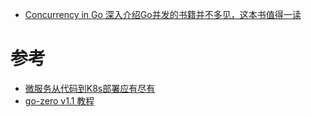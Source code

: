 * [Concurrency in Go 深入介绍Go并发的书籍并不多见，这本书值得一读](https://www.kancloud.cn/mutouzhang/go/596804)




# 参考

* [微服务从代码到K8s部署应有尽有](https://developer.51cto.com/article/701908.html)
* [go-zero v1.1 教程](https://www.bookstack.cn/read/go-zero-1.1.8-zh/contributor.md)
